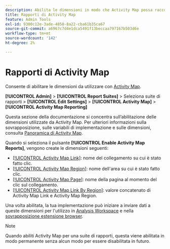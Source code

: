 ```yaml
---
description: Abilita le dimensioni in modo che Activity Map possa raccogliere dati.
title: Rapporti di Activity Map
feature: Admin Tools
exl-id: 9300c12e-3ade-4850-8a22-cba61b35ca67
source-git-commit: a6967c7d4e1dca5491f13beccaa797167b503d6e
workflow-type: tm+mt
source-wordcount: '142'
ht-degree: 2%

---
```


# Rapporti di Activity Map

Consente di abilitare le dimensioni da utilizzare con [Activity Map](/help/analyze/activity-map/overview.md).

**[!UICONTROL Admin]** > **[!UICONTROL Report Suites]** > Seleziona suite di rapporti > **[!UICONTROL Edit Settings]** > **[!UICONTROL Activity Map]** > **[!UICONTROL Activity Map Reporting]**

Questa sezione della documentazione si concentra sull’abilitazione delle dimensioni utilizzate da Activity Map. Per ulteriori informazioni sulla sovrapposizione, sulle variabili di implementazione e sulle dimensioni, consulta [Panoramica di Activity Map](/help/analyze/activity-map/overview.md).

Quando si seleziona il pulsante **[!UICONTROL Enable Activity Map Reports]**, vengono create le dimensioni seguenti:

* [[!UICONTROL Activity Map Link]](/help/components/dimensions/activity-map-link.md): nome del collegamento su cui è stato fatto clic.
* [[!UICONTROL Activity Map Region]](/help/components/dimensions/activity-map-region.md): nome dell&#39;area su cui è stato fatto clic.
* [[!UICONTROL Activity Map Page]](/help/components/dimensions/activity-map-page.md): nome della pagina al momento del clic sul collegamento.
* [[!UICONTROL Activity Map Link By Region]](/help/components/dimensions/activity-map-link-by-region.md): valore concatenato di Activity Map Link e Activity Map Region.

Una volta abilitata, la tua implementazione può iniziare a inviare dati a queste dimensioni per l&#39;utilizzo in [Analysis Workspace](/help/analyze/analysis-workspace/home.md) e nella [sovrapposizione estensione browser](/help/analyze/activity-map/overlay/overview.md).

>[!NOTE]
>
>Quando abiliti Activity Map per una suite di rapporti, questa viene abilitata in modo permanente senza alcun modo per essere disabilitata in futuro.
